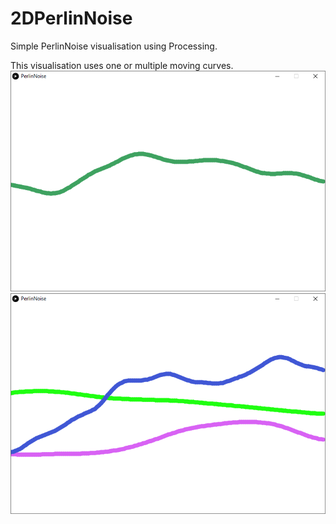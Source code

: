 # 2DPerlinNoise
Simple PerlinNoise visualisation using Processing.

This visualisation uses one or multiple moving curves.
![Example with one curve](https://raw.githubusercontent.com/NoeXWolf/2DPerlinNoise/master/images/screenshot1.png)
![Example with multiple curves](https://raw.githubusercontent.com/NoeXWolf/2DPerlinNoise/master/images/screenshot2.png)